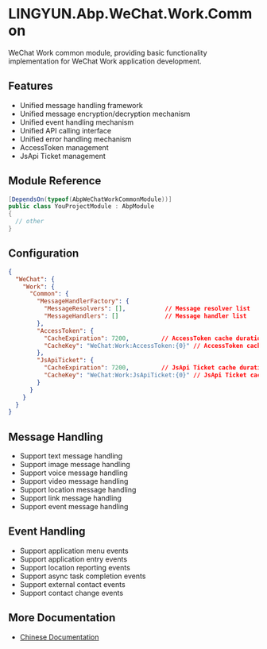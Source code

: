 # LINGYUN.Abp.WeChat.Work.Common

WeChat Work common module, providing basic functionality implementation for WeChat Work application development.

## Features

* Unified message handling framework
* Unified message encryption/decryption mechanism
* Unified event handling mechanism
* Unified API calling interface
* Unified error handling mechanism
* AccessToken management
* JsApi Ticket management

## Module Reference

```csharp
[DependsOn(typeof(AbpWeChatWorkCommonModule))]
public class YouProjectModule : AbpModule
{
  // other
}
```

## Configuration

```json
{
  "WeChat": {
    "Work": {
      "Common": {
        "MessageHandlerFactory": {
          "MessageResolvers": [],           // Message resolver list
          "MessageHandlers": []             // Message handler list
        },
        "AccessToken": {
          "CacheExpiration": 7200,         // AccessToken cache duration (seconds)
          "CacheKey": "WeChat:Work:AccessToken:{0}" // AccessToken cache key template
        },
        "JsApiTicket": {
          "CacheExpiration": 7200,         // JsApi Ticket cache duration (seconds)
          "CacheKey": "WeChat:Work:JsApiTicket:{0}" // JsApi Ticket cache key template
        }
      }
    }
  }
}
```

## Message Handling

* Support text message handling
* Support image message handling
* Support voice message handling
* Support video message handling
* Support location message handling
* Support link message handling
* Support event message handling

## Event Handling

* Support application menu events
* Support application entry events
* Support location reporting events
* Support async task completion events
* Support external contact events
* Support contact change events

## More Documentation

* [Chinese Documentation](README.md)
